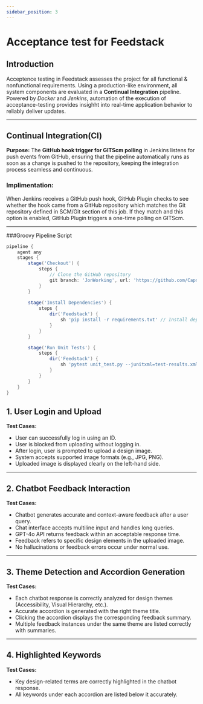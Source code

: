 ```yaml
---
sidebar_position: 3
---
```

# Acceptance test for Feedstack

## Introduction
Acceptence testing in Feedstack assesses the project for all functional & nonfunctional requirements. Using a production-like environment, all system components are evaluated in a **Continual Integration** pipeline. Powered by *Docker* and *Jenkins*, automation of the execution of acceptance-testing provides insighht into real-time application behavior to reliably deliver updates.

---

## **Continual Integration(CI)**
**Purpose:** 
The **GitHub hook trigger for GITScm polling** in Jenkins listens for push events from GitHub, ensuring that the pipeline automatically runs as soon as a change is pushed to the repository, keeping the integration process seamless and continuous.

### Implimentation:
When Jenkins receives a GitHub push hook, GitHub Plugin checks to see whether the hook came from a GitHub repository which matches the Git repository defined in SCM/Git section of this job. If they match and this option is enabled, GitHub Plugin triggers a one-time polling on GITScm.

---

###Groovy Pipeline Script 

```groovy
pipeline {
    agent any
    stages {
        stage('Checkout') {
            steps {
                // Clone the GitHub repository
                git branch: 'JonWorking', url: 'https://github.com/Capstone-Projects-2025-Spring/project-feedstack.git'
            }
        }
        
        stage('Install Dependencies') {
            steps {
                dir('Feedstack') {
                    sh 'pip install -r requirements.txt' // Install dependencies
                }
            }
        }

        stage('Run Unit Tests') {
            steps {
                dir('Feedstack') {
                    sh 'pytest unit_test.py --junitxml=test-results.xml' //python testing
                }
            }
        }
    }
}
```

## 1. User Login and Upload

**Test Cases:**
- User can successfully log in using an ID.
- User is blocked from uploading without logging in.
- After login, user is prompted to upload a design image.
- System accepts supported image formats (e.g., JPG, PNG).
- Uploaded image is displayed clearly on the left-hand side.

---

## 2. Chatbot Feedback Interaction

**Test Cases:**
- Chatbot generates accurate and context-aware feedback after a user query.
- Chat interface accepts multiline input and handles long queries.
- GPT-4o API returns feedback within an acceptable response time.
- Feedback refers to specific design elements in the uploaded image.
- No hallucinations or feedback errors occur under normal use.

---

## 3. Theme Detection and Accordion Generation

**Test Cases:**
- Each chatbot response is correctly analyzed for design themes (Accessibility, Visual Hierarchy, etc.).
- Accurate accordion is generated with the right theme title.
- Clicking the accordion displays the corresponding feedback summary.
- Multiple feedback instances under the same theme are listed correctly with summaries.

---

## 4. Highlighted Keywords

**Test Cases:**
- Key design-related terms are correctly highlighted in the chatbot response.
- All keywords under each accordion are listed below it accurately.




